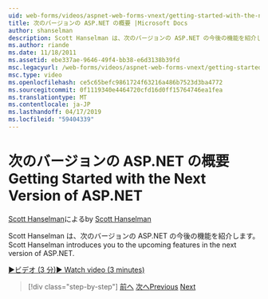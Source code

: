 ```yaml
---
uid: web-forms/videos/aspnet-web-forms-vnext/getting-started-with-the-next-version-of-aspnet
title: 次のバージョンの ASP.NET の概要 |Microsoft Docs
author: shanselman
description: Scott Hanselman は、次のバージョンの ASP.NET の今後の機能を紹介します。
ms.author: riande
ms.date: 11/18/2011
ms.assetid: ebe337ae-9646-49f4-bb38-e6d3138b39fd
msc.legacyurl: /web-forms/videos/aspnet-web-forms-vnext/getting-started-with-the-next-version-of-aspnet
msc.type: video
ms.openlocfilehash: ce5c65befc9861724f63216a486b7523d3ba4772
ms.sourcegitcommit: 0f1119340e4464720cfd16d0ff15764746ea1fea
ms.translationtype: MT
ms.contentlocale: ja-JP
ms.lasthandoff: 04/17/2019
ms.locfileid: "59404339"
---
```

# <a name="getting-started-with-the-next-version-of-aspnet"></a><span data-ttu-id="2dcb5-103">次のバージョンの ASP.NET の概要</span><span class="sxs-lookup"><span data-stu-id="2dcb5-103">Getting Started with the Next Version of ASP.NET</span></span>

<span data-ttu-id="2dcb5-104">[Scott Hanselman](https://github.com/shanselman)による</span><span class="sxs-lookup"><span data-stu-id="2dcb5-104">by [Scott Hanselman](https://github.com/shanselman)</span></span>

<span data-ttu-id="2dcb5-105">Scott Hanselman は、次のバージョンの ASP.NET の今後の機能を紹介します。</span><span class="sxs-lookup"><span data-stu-id="2dcb5-105">Scott Hanselman introduces you to the upcoming features in the next version of ASP.NET.</span></span>

[<span data-ttu-id="2dcb5-106">&#9654;ビデオ (3 分)</span><span class="sxs-lookup"><span data-stu-id="2dcb5-106">&#9654; Watch video (3 minutes)</span></span>](https://channel9.msdn.com/Blogs/ASP-NET-Site-Videos/getting-started-with-the-next-version-of-aspnet)

> [!div class="step-by-step"]
> <span data-ttu-id="2dcb5-107">[前へ](aspnet-vnext-videos-bundling-and-minification.md)
> [次へ](aspnet-and-web-tools-20122.md)</span><span class="sxs-lookup"><span data-stu-id="2dcb5-107">[Previous](aspnet-vnext-videos-bundling-and-minification.md)
[Next](aspnet-and-web-tools-20122.md)</span></span>
